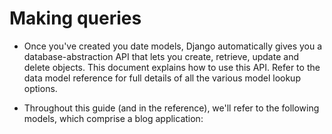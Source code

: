 # Making queries

- Once you've created you date models, Django automatically gives you a database-abstraction API that lets you create, retrieve, update and delete objects. This document explains how to use this API. Refer to the data model reference for full details of all the various model lookup options.

- Throughout this guide (and in the reference), we'll refer to the following models, which comprise a blog application:
